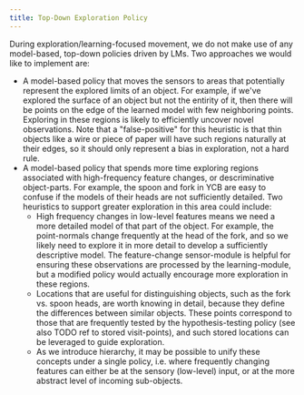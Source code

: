 ```yaml
---
title: Top-Down Exploration Policy
---
```

During exploration/learning-focused movement, we do not make use of any model-based, top-down policies driven by LMs. Two approaches we would like to implement are:
- A model-based policy that moves the sensors to areas that potentially represent the explored limits of an object. For example, if we've explored the surface of an object but not the entirity of it, then there will be points on the edge of the learned model with few neighboring points. Exploring in these regions is likely to efficiently uncover novel observations. Note that a "false-positive" for this heuristic is that thin objects like a wire or piece of paper will have such regions naturally at their edges, so it should only represent a bias in exploration, not a hard rule.
- A model-based policy that spends more time exploring regions associated with high-frequency feature changes, or descriminative object-parts. For example, the spoon and fork in YCB are easy to confuse if the models of their heads are not sufficiently detailed. Two heuristics to support greater exploration in this area could include:
    - High frequency changes in low-level features means we need a more detailed model of that part of the object. For example, the point-normals change frequently at the head of the fork, and so we likely need to explore it in more detail to develop a sufficiently descriptive model. The feature-change sensor-module is helpful for ensuring these observations are processed by the learning-module, but a modified policy would actually encourage more exploration in these regions.
    - Locations that are useful for distinguishing objects, such as the fork vs. spoon heads, are worth knowing in detail, because they define the differences between similar objects. These points correspond to those that are frequently tested by the hypothesis-testing policy (see also TODO ref to stored visit-points), and such stored locations can be leveraged to guide exploration.
    - As we introduce hierarchy, it may be possible to unify these concepts under a single policy, i.e. where frequently changing features can either be at the sensory (low-level) input, or at the more abstract level of incoming sub-objects.